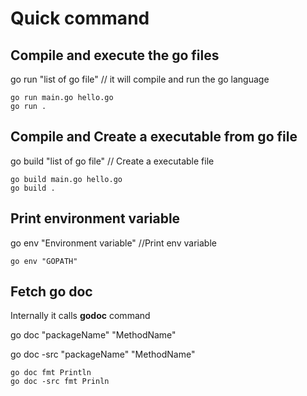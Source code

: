 
# Quick command

## Compile and execute the go files
go run "list of go file" // it will compile and run the go language
```
go run main.go hello.go
go run .
```

## Compile and Create a executable from go file
go build "list of go file" // Create a executable file
```
go build main.go hello.go
go build .
```

## Print environment variable
go env "Environment variable" //Print env variable
```
go env "GOPATH"
```

## Fetch go doc
Internally it calls **godoc** command 

go doc "packageName" "MethodName"

go doc -src "packageName" "MethodName"

```
go doc fmt Println
go doc -src fmt Prinln
```